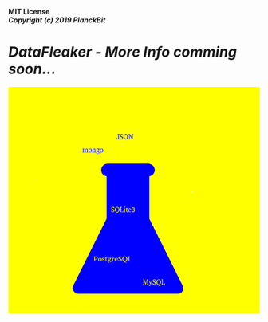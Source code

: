 <b>MIT License</b><br>
<b><i>Copyright (c) 2019 PlanckBit</b>

# DataFleaker - More Info comming soon...


![Test Image 1](images/datafleaker.png)